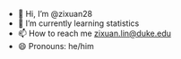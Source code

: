 - 👋 Hi, I’m @zixuan28
- 🌱 I’m currently learning statistics
- 📫 How to reach me zixuan.lin@duke.edu
- 😄 Pronouns: he/him

<!---
zixuan28/zixuan28 is a ✨ special ✨ repository because its `README.md` (this file) appears on your GitHub profile.
You can click the Preview link to take a look at your changes.
--->
